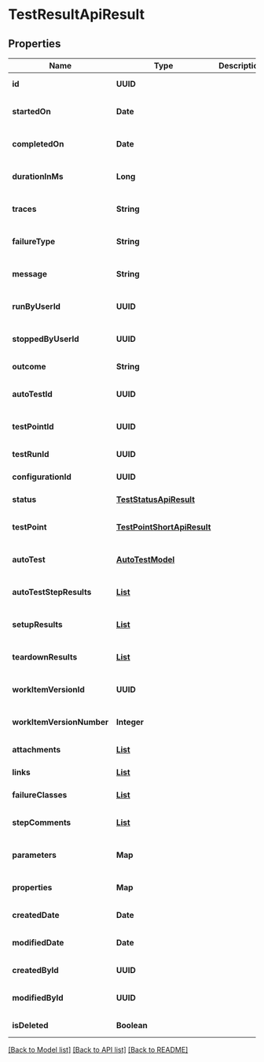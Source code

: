 # TestResultApiResult
## Properties

| Name | Type | Description | Notes |
|------------ | ------------- | ------------- | -------------|
| **id** | **UUID** |  | [default to null] |
| **startedOn** | **Date** |  | [optional] [default to null] |
| **completedOn** | **Date** |  | [optional] [default to null] |
| **durationInMs** | **Long** |  | [optional] [default to null] |
| **traces** | **String** |  | [optional] [default to null] |
| **failureType** | **String** |  | [optional] [default to null] |
| **message** | **String** |  | [optional] [default to null] |
| **runByUserId** | **UUID** |  | [optional] [default to null] |
| **stoppedByUserId** | **UUID** |  | [optional] [default to null] |
| **outcome** | **String** |  | [default to null] |
| **autoTestId** | **UUID** |  | [optional] [default to null] |
| **testPointId** | **UUID** |  | [optional] [default to null] |
| **testRunId** | **UUID** |  | [default to null] |
| **configurationId** | **UUID** |  | [default to null] |
| **status** | [**TestStatusApiResult**](TestStatusApiResult.md) |  | [default to null] |
| **testPoint** | [**TestPointShortApiResult**](TestPointShortApiResult.md) |  | [optional] [default to null] |
| **autoTest** | [**AutoTestModel**](AutoTestModel.md) |  | [optional] [default to null] |
| **autoTestStepResults** | [**List**](AutoTestStepResultsApiResult.md) |  | [optional] [default to null] |
| **setupResults** | [**List**](AutoTestStepResultsApiResult.md) |  | [optional] [default to null] |
| **teardownResults** | [**List**](AutoTestStepResultsApiResult.md) |  | [optional] [default to null] |
| **workItemVersionId** | **UUID** |  | [optional] [default to null] |
| **workItemVersionNumber** | **Integer** |  | [optional] [default to null] |
| **attachments** | [**List**](AttachmentApiResult.md) |  | [default to null] |
| **links** | [**List**](LinkApiResult.md) |  | [default to null] |
| **failureClasses** | [**List**](TestResultFailureClassApiResult.md) |  | [default to null] |
| **stepComments** | [**List**](StepCommentApiResult.md) |  | [optional] [default to null] |
| **parameters** | **Map** |  | [optional] [default to null] |
| **properties** | **Map** |  | [optional] [default to null] |
| **createdDate** | **Date** |  | [default to null] |
| **modifiedDate** | **Date** |  | [optional] [default to null] |
| **createdById** | **UUID** |  | [default to null] |
| **modifiedById** | **UUID** |  | [optional] [default to null] |
| **isDeleted** | **Boolean** |  | [default to null] |

[[Back to Model list]](../README.md#documentation-for-models) [[Back to API list]](../README.md#documentation-for-api-endpoints) [[Back to README]](../README.md)

